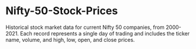 # Nifty-50-Stock-Prices
Historical stock market data for current Nifty 50 companies, from 2000-2021. Each record represents a single day of trading and includes the ticker name, volume, and high, low, open, and close prices.
